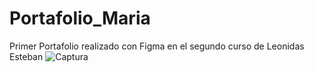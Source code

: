 # Portafolio_Maria
Primer Portafolio realizado con Figma en el segundo curso de Leonidas Esteban
![Captura](https://user-images.githubusercontent.com/84142143/121293431-98068080-c8b9-11eb-867a-7152d7526511.JPG)
